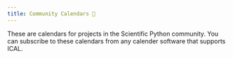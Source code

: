 ```yaml
---
title: Community Calendars 📅
---
```


These are calendars for projects in the Scientific Python community.
You can subscribe to these calendars from any calender software that
supports ICAL.
